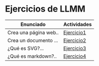 # Ejercicios de LLMM

Enunciado | Actividades
---------------------------------- | -----------------------------------
Crea una página web.. | [Ejercicio1](tema1/ej1.html)
Crea un documento ... | [Ejercicio2](tema1/ej2.xml)
¿Qué es SVG?... | [Ejercicio3](tema1/ej3.html)
¿Qué es markdown?..| [Ejercicio4](tema1/ej4/README.md)
